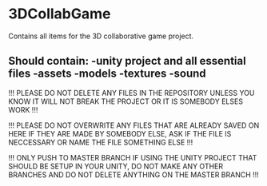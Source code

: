 # 3DCollabGame

Contains all items for the 3D collaborative game project.

Should contain:
-unity project and all essential files
-assets
  -models
  -textures
  -sound
-


!!! PLEASE DO NOT DELETE ANY FILES IN THE REPOSITORY UNLESS YOU KNOW IT WILL NOT BREAK THE PROJECT OR IT IS SOMEBODY ELSES WORK !!!

!!! PLEASE DO NOT OVERWRITE ANY FILES THAT ARE ALREADY SAVED ON HERE IF THEY ARE MADE BY SOMEBODY ELSE, ASK IF THE FILE IS NECCESSARY OR NAME THE FILE SOMETHING ELSE !!!

!!! ONLY PUSH TO MASTER BRANCH IF USING THE UNITY PROJECT THAT SHOULD BE SETUP IN YOUR UNITY, DO NOT MAKE ANY OTHER BRANCHES AND DO NOT DELETE ANYTHING ON THE MASTER BRANCH !!!
